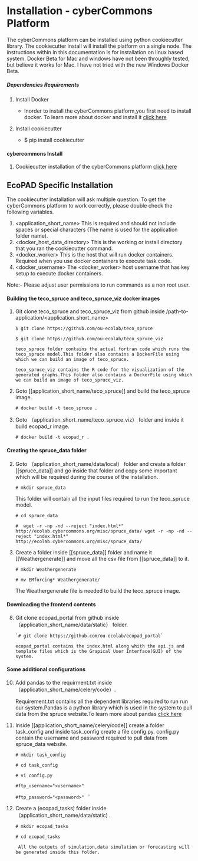 Installation - cyberCommons Platform
==============

The cyberCommons platform can be installed using python cookiecutter library. The cookiecutter install will install the platform on a single node. The instructions within in this documentation is for installation on linux based system. Docker Beta for Mac and windows have not been throughly tested, but believe it works for Mac. I have not tried with the new Windows Docker Beta. 

##### Dependencies Requirements
1. Install Docker
   * Inorder to install the cyberCommons platform,you first need to install docker.
   To learn more about docker and install it [click here](https://docs.docker.com/engine/installation/)

2. Install cookiecutter
    * $ pip install cookiecutter


#### cybercommons Install

1. Cookiecutter installation of the cyberCommons platform [click here](https://github.com/cybercommons/cybercom-cookiecutter)


EcoPAD Specific Installation
----------------------

The cookiecutter installation will ask multiple question. To get the cyberCommons platform to work correctly, please double check the following variables. 

1. \<application_short_name\> This is required and should not include spaces or special characters (The name is used for the application folder name).
2. \<docker_host_data_directory\> This is the working or install directory that you ran the cookiecutter command.
3. \<docker_worker\> This is the host that will run docker containers. Required when you use docker containers to execute task code.
4. \<docker_username\> The <docker_worker> host username that has key setup to execute docker containers.

Note:- Please adjust user permissions to run commands as a non root user.

#### Building the teco_spruce and teco_spruce_viz docker images

1. Git clone teco_spruce and teco_spruce_viz from github inside /path-to-application/\<application_short_name\>
   

     `$ git clone https://github.com/ou-ecolab/teco_spruce`

     `$ git clone https://github.com/ou-ecolab/teco_spruce_viz`

       teco_spruce folder contains the actual fortran code which runs the teco_spruce model.This folder also contains a DockerFile using which we can build an image of teco_spruce.

       teco_spruce_viz contains the R code for the visualization of the generated graphs.This folder also contains a DockerFile using which we can build an image of teco_spruce_viz.
3. Goto [[application_short_name/teco_spruce]] and build the  teco_spruce image.

     `# docker build -t teco_spruce .`

4. Goto （application_short_name/teco_spruce_viz） folder and inside it build ecopad_r image.

     `# docker build -t ecopad_r .`

#### Creating the spruce_data folder

2. Goto （application_short_name/data/local） folder and create a folder  [[spruce_data]] and go inside that folder and copy some important which will be required during the course of the installation. 
   
     `# mkdir spruce_data`


      This folder will contain all the input files required to run  the teco_spruce model.
      
      
     `# cd spruce_data`

     `#  wget -r -np -nd --reject "index.html*" http://ecolab.cybercommons.org/misc/spruce_data/ wget -r -np -nd --reject "index.html*" http://ecolab.cybercommons.org/misc/spruce_data/ `
     
3. Create a folder inside [[spruce_data]] folder and name it [[Weathergenerate]] and move all the csv file from [[spruce_data]] to it.
     
     `# mkdir Weathergenerate`

     `# mv EMforcing* Weathergenerate/ `
     
     The Weathergenerate file is needed to build  the teco_spruce image.



#### Downloading the frontend contents

8. Git clone ecopad_portal from github inside （application_short_name/data/static） folder.
 
       `# git clone https://github.com/ou-ecolab/ecopad_portal`

       ecopad_portal contains the index.html along whith the api.js and template files which is the Grapical User Interface(GUI) of the system.

#### Some additional configurations 


10. Add pandas to the requirment.txt inside （application_short_name/celery/code）.

       Requirement.txt contains all the dependent libraries required to run run our system.Pandas is a python library which is used in the system to pull data from the spruce website.To learn more about pandas [click here](http://pandas.pydata.org/)

11. Inside [[application_short_name/celery/code]] create a folder  task_config and inside task_config create a file config.py. config.py contain the username and password required to pull data from spruce_data website.

      `# mkdir task_config`
      
      `# cd task_config`
      
      `# vi config.py`
      
      `#ftp_username="<username>"` 
      
      `#ftp_password="<password>" `
 `

12. Create a (ecopad_tasks) folder inside （application_short_name/data/static) .
    
       `# mkdir ecopad_tasks`

       `# cd ecopad_tasks `

       ` All the outputs of simulation,data simulation or forecasting will be generated inside this folder.`
       
       
